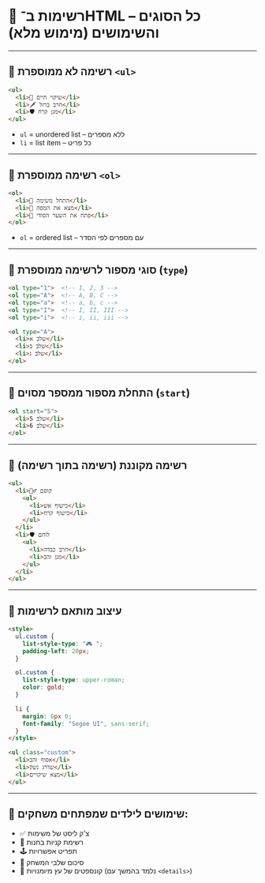 # 📝 רשימות ב־HTML – כל הסוגים והשימושים (מימוש מלא)

---

## 🔹 רשימה לא ממוספרת `<ul>`

```html
<ul>
  <li>🧪 שיקוי חיים</li>
  <li>🗡️ חרב ברזל</li>
  <li>🛡️ מגן קרח</li>
</ul>
````

* `ul` = unordered list – ללא מספרים
* `li` = list item – כל פריט

---

## 🔹 רשימה ממוספרת `<ol>`

```html
<ol>
  <li>🎯 התחל משימה</li>
  <li>🧭 מצא את המפה</li>
  <li>🚪 פתח את השער הסודי</li>
</ol>
```

* `ol` = ordered list – עם מספרים לפי הסדר

---

## 🔹 סוגי מספור לרשימה ממוספרת (`type`)

```html
<ol type="1">  <!-- 1, 2, 3 -->
<ol type="A">  <!-- A, B, C -->
<ol type="a">  <!-- a, b, c -->
<ol type="I">  <!-- I, II, III -->
<ol type="i">  <!-- i, ii, iii -->
```

```html
<ol type="A">
  <li>שלב א</li>
  <li>שלב ב</li>
  <li>שלב ג</li>
</ol>
```

---

## 🔹 התחלת מספור ממספר מסוים (`start`)

```html
<ol start="5">
  <li>שלב 5</li>
  <li>שלב 6</li>
</ol>
```

---

## 🔹 רשימה מקוננת (רשימה בתוך רשימה)

```html
<ul>
  <li>🧙‍♂️ קוסם
    <ul>
      <li>כישוף אש</li>
      <li>כישוף קרח</li>
    </ul>
  </li>
  <li>🛡️ לוחם
    <ul>
      <li>חרב כבדה</li>
      <li>מגן זהב</li>
    </ul>
  </li>
</ul>
```

---

## 🎨 עיצוב מותאם לרשימות

```html
<style>
  ul.custom {
    list-style-type: "🎮 ";
    padding-left: 20px;
  }

  ol.custom {
    list-style-type: upper-roman;
    color: gold;
  }

  li {
    margin: 6px 0;
    font-family: "Segoe UI", sans-serif;
  }
</style>

<ul class="custom">
  <li>אסוף זהב</li>
  <li>שדרג נשק</li>
  <li>מצא שיקויים</li>
</ul>
```

---

## 🧠 שימושים לילדים שמפתחים משחקים:

* ✅ צ'ק ליסט של משימות
* 🛒 רשימת קניות בחנות
* 🕹️ תפריט אפשרויות
* 📜 סיכום שלבי המשחק
* 🧠 קונספטים של עץ מיומנויות (נלמד בהמשך עם `<details>`)

```
